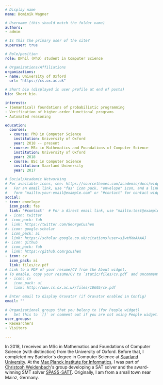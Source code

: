 ```yaml
---
# Display name
name: Dominik Wagner

# Username (this should match the folder name)
authors:
- admin

# Is this the primary user of the site?
superuser: true

# Role/position
role: DPhil (PhD) student in Computer Science

# Organizations/Affiliations
organizations:
- name: University of Oxford
  url: "https://cs.ox.ac.uk"

# Short bio (displayed in user profile at end of posts)
bio: Short bio.

interests:
- (Semantical) foundations of probabilistic programming
- Verification of higher-order functional programs
- Automated reasoning

education:
  courses:
  - course: PhD in Computer Science
    institution: University of Oxford
    year: 2018 -- present
  - course: MSc in Mathematics and Foundations of Computer Science
    institution: University of Oxford
    year: 2018
  - course: BSc in Computer Science
    institution: Saarland University
    year: 2017

# Social/Academic Networking
# For available icons, see: https://sourcethemes.com/academic/docs/widgets/#icons
#   For an email link, use "fas" icon pack, "envelope" icon, and a link in the
#   form "mailto:your-email@example.com" or "#contact" for contact widget.
social:
- icon: envelope
  icon_pack: fas
  link: '#contact'  # For a direct email link, use "mailto:test@example.org".
# - icon: twitter
#  icon_pack: fab
#  link: https://twitter.com/GeorgeCushen
#- icon: google-scholar
#  icon_pack: ai
#  link: https://scholar.google.co.uk/citations?user=sIwtMXoAAAAJ
#- icon: github
#  icon_pack: fab
#  link: https://github.com/gcushen
- icon: cv
  icon_pack: ai
  link: files/cv.pdf
# Link to a PDF of your resume/CV from the About widget.
# To enable, copy your resume/CV to `static/files/cv.pdf` and uncomment the lines below. 
# - icon: cv
#   icon_pack: ai
#   link: http://www.cs.ox.ac.uk/files/10605/cv.pdf

# Enter email to display Gravatar (if Gravatar enabled in Config)
email: ""
  
# Organizational groups that you belong to (for People widget)
#   Set this to `[]` or comment out if you are not using People widget.  
user_groups:
- Researchers
- Visitors
  
---
```


In 2018, I received an MSc in Mathematics and Foundations of Computer Science (with distinction) from the University of Oxford. Before that, I completed my Bachelor's degree in Computer Science at [Saarland University](https://saarland-informatics-campus.de/en/). At the [Max Planck Institute for Informatics](https://saarland-informatics-campus.de/en/), I was part of [Christoph Weidenbach](https://saarland-informatics-campus.de/en/)'s group developing a SAT solver and the award-winning SMT solver [SPASS-SATT](https://www.mpi-inf.mpg.de/departments/automation-of-logic/software/spass-workbench/spass-satt/). Originally, I am from a small town near Mainz, Germany. 

